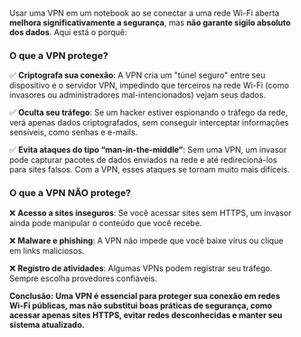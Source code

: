 Usar uma VPN em um notebook ao se conectar a uma rede Wi-Fi aberta **melhora significativamente a segurança**, mas **não garante sigilo absoluto dos dados**. Aqui está o porquê:

### **O que a VPN protege?**  
✅ **Criptografa sua conexão**: A VPN cria um "túnel seguro" entre seu dispositivo e o servidor VPN, impedindo que terceiros na rede Wi-Fi (como invasores ou administradores mal-intencionados) vejam seus dados.  

✅ **Oculta seu tráfego**: Se um hacker estiver espionando o tráfego da rede, verá apenas dados criptografados, sem conseguir interceptar informações sensíveis, como senhas e e-mails.  

✅ **Evita ataques do tipo “man-in-the-middle”**: Sem uma VPN, um invasor pode capturar pacotes de dados enviados na rede e até redirecioná-los para sites falsos. Com a VPN, esses ataques se tornam muito mais difíceis.  

### **O que a VPN **NÃO** protege?**  
❌ **Acesso a sites inseguros**: Se você acessar sites sem HTTPS, um invasor ainda pode manipular o conteúdo que você recebe.  

❌ **Malware e phishing**: A VPN não impede que você baixe vírus ou clique em links maliciosos.  

❌ **Registro de atividades**: Algumas VPNs podem registrar seu tráfego. Sempre escolha provedores confiáveis.  

**Conclusão:** **Uma VPN é essencial para proteger sua conexão em redes Wi-Fi públicas, mas não substitui boas práticas de segurança, como acessar apenas sites HTTPS, evitar redes desconhecidas e manter seu sistema atualizado.**
